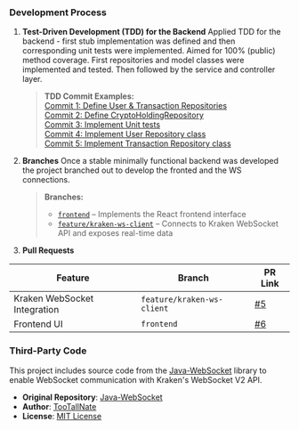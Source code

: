 

### Development Process

1. **Test-Driven Development (TDD) for the Backend**
    Applied TDD for the backend - first stub implementation was defined and then corresponding unit tests were implemented. Aimed for 100% (public) method coverage.
    First repositories and model classes were implemented and tested. Then followed by the service and controller layer.
   > **TDD Commit Examples:**  
   > [Commit 1: Define User & Transaction Repositories](https://github.com/bobelchev/crypto-sim/commit/dbb4594e9dcd0279473dcf389898fae826f77aa6)  
   > [Commit 2: Define CryptoHoldingRepository](https://github.com/bobelchev/crypto-sim/commit/45a4adcafc9b0eeae463841c47786c4f11b55096)  
   > [Commit 3: Implement Unit tests](https://github.com/bobelchev/crypto-sim/commit/45a4adcafc9b0eeae463841c47786c4f11b55096)  
   > [Commit 4: Implement User Repository class](https://github.com/bobelchev/crypto-sim/commit/f1f4e654f1178b225294f874bbf8788089c3d2b3)  
   > [Commit 5: Implement Transaction Repository class](https://github.com/bobelchev/crypto-sim/commit/52f4d371d29f2f8f312774ada86c312b9bc22c83)

2. **Branches**
    Once a stable minimally functional backend was developed the project branched out to develop the fronted and the WS connections.
   > **Branches:**
   > - [`frontend`](https://github.com/bobelchev/crypto-trading-sim/tree/frontend) – Implements the React frontend interface
   > - [`feature/kraken-ws-client`](https://github.com/bobelchev/crypto-trading-sim/tree/feature/kraken-ws-client) – Connects to Kraken WebSocket API and exposes real-time data

3. **Pull Requests**

| Feature                          | Branch             | PR Link                                                      |
|----------------------------------|--------------------|--------------------------------------------------------------|
| Kraken WebSocket Integration     | `feature/kraken-ws-client` | [#5](https://github.com/bobelchev/crypto-trading-sim/pull/5) |
| Frontend UI                      | `frontend`         | [#6](https://github.com/bobelchev/crypto-trading-sim/pull/6) |


### Third-Party Code

This project includes source code from the [Java-WebSocket](https://github.com/TooTallNate/Java-WebSocket) library to enable WebSocket communication with Kraken's WebSocket V2 API.

- **Original Repository**: [Java-WebSocket](https://github.com/TooTallNate/Java-WebSocket)
- **Author**: [TooTallNate](https://github.com/TooTallNate)
- **License**: [MIT License](https://github.com/TooTallNate/Java-WebSocket/blob/master/LICENSE)


